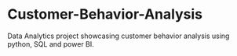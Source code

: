 # Customer-Behavior-Analysis
Data Analytics project showcasing customer behavior analysis using python, SQL and power BI.
